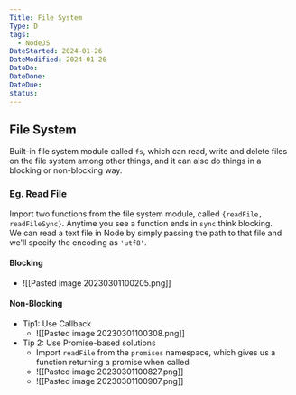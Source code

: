 ```yaml
---
Title: File System
Type: D
tags:
  - NodeJS
DateStarted: 2024-01-26
DateModified: 2024-01-26
DateDo: 
DateDone: 
DateDue: 
status:
---
```

## File System

Built-in file system module called `fs`, which can read, write and delete files on the file system among other things, and it can also do things in a blocking or non-blocking way.

### Eg. Read File

Import two functions from the file system module, called `{readFile, readFileSync}`. Anytime you see a function ends in `sync` think blocking.  
We can read a text file in Node by simply passing the path to that file and we'll specify the encoding as `'utf8'`.

#### Blocking

- ![[Pasted image 20230301100205.png]]

#### Non-Blocking

- Tip1: Use Callback
  - ![[Pasted image 20230301100308.png]]
- Tip 2: Use Promise-based solutions
  - Import `readFile` from the `promises` namespace, which gives us a function returning a promise when called
  - ![[Pasted image 20230301100827.png]]
  - ![[Pasted image 20230301100907.png]]